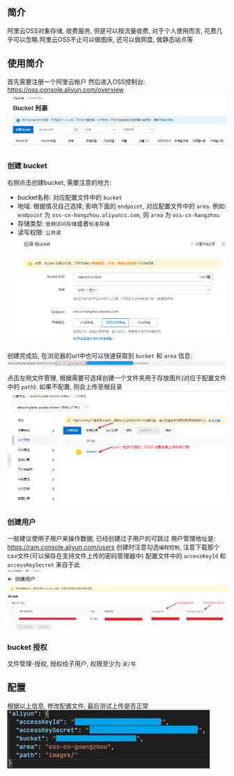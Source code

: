 ## 简介
阿里云OSS对象存储, 收费服务, 但是可以按流量收费, 对于个人使用而言, 花费几乎可以忽略
阿里云OSS不止可以做图床, 还可以做网盘, 做静态站点等

## 使用简介
首先需要注册一个阿里云帐户
然后进入OSS控制台: https://oss.console.aliyun.com/overview
![bucket](./aliyun/bucket.png)

### 创建 bucket
右侧点击创建bucket, 需要注意的地方:
- bucket名称: 对应配置文件中的 `bucket`
- 地域: 根据情况自己选择, 影响下面的 `endpoint`, 对应配置文件中的 `area`. 例如: `endpoint` 为 `oss-cn-hangzhou.aliyuncs.com`, 则 `area` 为 `oss-cn-hangzhou`
- 存储类型: `低频访问存储`或者`标准存储`
- 读写权限: `公共读`
![create-bucket](./aliyun/create-bucket.png)

创建完成后, 在浏览器的url中也可以快速获取到 `bucket` 和 `area` 信息:
![url-info](./aliyun/url-info.png)


点击左侧文件管理, 根据需要可选择创建一个文件夹用于存放图片(对应于配置文件中的 `path`). 如果不配置, 则会上传至根目录
![create-path](./aliyun/create-path.png)

### 创建用户
一般建议使用子用户来操作数据, 已经创建过子用户的可跳过
用户管理地址是: https://ram.console.aliyun.com/users
创建时注意勾选`编程控制`, 注意下载那个csv文件(可以保存在支持文件上传的密码管理器中)
配置文件中的 `accessKeyId` 和 `accessKeySecret` 来自于此
![create-user](./aliyun/create-user.png)

### bucket 授权
文件管理-授权, 授权给子用户, 权限至少为 `读/写`

## 配置
根据以上信息, 修改配置文件, 最后测试上传是否正常
![config-aliyun](./aliyun/config-aliyun.png)
